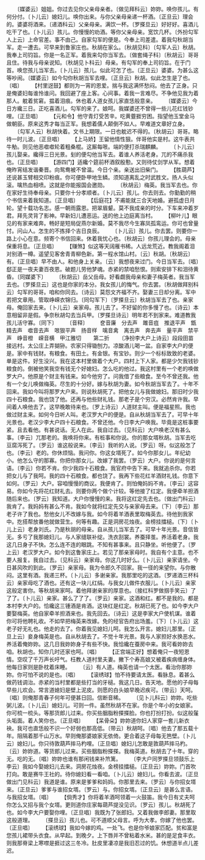 <!-- { "loadSidebar": true } -->
　　〔媒婆云〕姐姐。你过去见你父亲母亲者。〔做见拜科云〕妳妳。唤你孩儿。有何分付。〔卜儿云〕媳妇儿。唤你出来。与你父亲母亲递一杯酒。〔正旦云〕理会的。婆婆将酒来。〔递酒科云〕父亲母亲。满饮一杯。〔罗搽旦云〕好好好。喜酒儿吃干了也。〔卜儿云〕孩儿。你慢慢的劝酒。等你父亲母亲。宽饮几杯。〔外扮勾军人上云〕上命官差。事不由己。自家勾军的便是。今奉上司差遣。着我勾秋胡当军。走一遭去。可早来到鲁家庄也。秋胡在家么。〔秋胡见科〕〔勾军人云〕秋胡。我奉上司钧旨。你是一名正军。着我来勾你当军去。〔做套绳子科〕〔秋胡云〕哥哥且住。待我与母亲说知。〔秋胡见卜科云〕母亲。有勾军的奉上司钧旨。在于门首。唤您孩儿当军去。〔卜儿云〕孩儿。似此可怎了也。〔正旦云〕婆婆。为甚么这等吵闹。〔媒婆云〕如今勾你秋胡当军去哩。〔正旦云〕秋胡。似此怎生是了也。〔唱〕
　　【村里迓鼓】都则为一宵的恩爱。揣与我这满怀愁闷。他去了正身。只是俺婆妇每谁怜谁问。我回避了座上客。心间事。着我一言难尽。不争他见我为着那人。躭着贫窘。揾着泪痕。休也着人道女孩儿家直恁般意亲。
　　〔媒婆云〕今日方纔三日。正吃喜酒儿。勾军的来了。娘呵。我媒婆还不曾得一些儿花红钱钞哩。〔正旦唱〕
　　【元和令】他守青灯受苦辛。吃黄虀捱穷困。指望他玉堂金马做朝臣。原来这秀才每当正军。我想着儒人颠倒不如人。早难道文章好立身。
　　〔勾军人云〕秋胡快着。文书上期限。一日也躭迟不得的。〔秋胡云〕哥哥。略待一时儿波。〔正旦唱〕
　　【上马娇】王留他情性狠。伴哥他实是村。这牛表共牛觔。则见他恶噷噷轮着粗桑棍。这厮每哏。端的便打杀瑞麒麟。
　　〔卜儿云〕孩儿娶亲。纔得三日光景。刬的便勾他当军去。着谁人养活老身。兀的不痛杀我也。〔正旦唱〕
　　【游四门】适纔个筵前杯酒叙殷懃。又则待仗剑学从军。想着俺昨宵结发谐秦晋。向鸳鸯被不曾温。今日个亲。亲送出旧柴门。
　　【胜葫芦】还说甚玉臂相交印粉痕。你可便卧甲地生鳞。须知道离乱之时武胜文。扬人头似滚。噙热血相喷。这就是你能报国会邀勋。
　　〔秋胡云〕梅英。我当军去也。你在家好生待奉母亲。只要你十分孝顺者。〔卜儿云〕孩儿。你去则去。你勤勤的稍个书信来着我知道。〔正旦唱〕
　　【后庭花】不甫能就三合天地婚。避孤虚日月轮。望十载功名志。感一朝雨露恩。把翠眉颦。莫不我成亲的时分。下车来冲着岁君。拜先灵背了影神。早新妇儿遭恶运。送的他上边庭离当村。
　　【柳叶儿】眼见的有家来难奔。畅好是短局促燕尔新婚。莫不我尽今生寡凤孤鸾运。你可也曾量忖。问山人。怎生的不拣择个吉日良辰。
　　〔卜儿云〕孩儿。你去罢。则要你一路上小心在意。频寄个书信回来。休着我忧心也。〔秋胡云〕你孩儿理会的。母亲保重将息。〔正旦唱〕
　　【赚煞】似这等天阔雁书稀。人远龙荒近。教我阁着泪对别酒一樽。遥望见客舍青青柳色新。第一程水馆山村。〔云〕秋胡。〔秋胡云〕有。〔正旦唱〕早不由人。和他身上关亲。〔云〕我想夜来过门。今日当军去。〔唱〕郄正是一夜夫妻百夜恩。破题儿劳他梦魂。赤紧的禁咱愁恨。则索安排下和泪待黄昏。〔同媒婆下〕
　　〔秋胡云〕岳父岳母。好看觑我母亲和妻子梅英者。我当军去也。〔罗搽旦云〕这也是你家的本分。我女孩儿的悔气。你去罢。〔秋胡做拜别科云〕勾军的哥哥。咱和你同去。〔诗云〕莫怨文齐福不齐。娶妻三日却分离。军中若把文章用。管取峥嵘衣锦归。〔同勾军下〕〔罗搽旦云〕秋胡当军去了也。亲家母。俺回家去来。〔卜儿云〕亲家母。孩儿去了。不好留的你多慢了也。〔诗云〕本意相留非是假。争奈秋胡勾去当兵甲。〔罗搽旦诗云〕明年若不到家来。难道教我孩儿活守寡。〔同下〕
　　〔音释〕
　　奁音廉　分去声　雎音疽　推退平声　甑精去声　噷音去声　哏狠平声　扬音样　噙音禽　离去声　奔去声　量平声　禁平声　峥音橙　嵘音横　甲江雅切
　　第二折
　　〔净扮李大户上诗云〕段段田苗接远村。太公庄上弄猢狲。农家只得锄刨力。凉酸酒儿喝一盆。自家李大户的便是。家中有钱财。有粮食。有田土。有金银。有宝钞。则少一个标标致致的老婆。单是这件。好生没兴。我在这本村里做着个大户。四村上下人家。都是少欠我钱钞粮食的。倒被他笑我空有钱无个好媳妇。怎么吃的他过。我这村里有一个老的唤做罗大户。他原是个财主有钱来。如今他穷了。问我借了些粮食。至今不曾还我。他有一个女儿唤做梅英。尽生的十分好。嫁与秋胡为妻。如今秋胡当军去了。十年不回来。我如今叫将那罗大户来。则说秋胡死了。把他女儿与我做媳妇。那旧时少我四十石粮食。我也饶了他。还再与他些财礼钱。那老子是个穷汉。必然肯许我。早间着人唤他去了。这早晚敢待来也。〔罗上诗云〕人道财主叫。便是福星照。我也做过财主来。如何今日听人叫。老汉罗大户的便是。自从秋胡当军去了。可早十年光景也。老汉少李大户四十石粮食。不曾还他。今日李大户唤我。毕竟是这桩事要紧。且去看他。有甚说话。无人在此。我自过去。〔见科云〕大户唤老汉有甚么事。〔李云〕兀那老的。我唤将你来。有桩事和你说。你的那女壻秋胡。当军去吃豆腐泻死了。〔罗云〕谁这般说来。〔李云〕我听的人说。〔罗云〕呀。似这般怎了也。〔李云〕老的。你休烦恼。我问你。你这女壻死了。如今你那女儿。年纪幼小。他怎么守的那寡。你把你那女儿。改嫁了我罢。〔罗云〕大户。你说的是何言语。〔李云〕你若不肯。你少我四十石粮食。我官府中告下来。我就追杀你。你若把女儿与了我呵。我的四十石粮食。都也饶了。我再下些花红羊酒财礼钱。你意下如何。〔罗云〕大户。容咱慢慢的商议。我便肯了。则怕俺妈妈不肯。〔李云〕这容易。你如今先将花红财礼去。则要你两个做个计较。等他接了红定。我便牵羊担酒随后来也。〔罗云〕我知道。大户你慢慢的来。我将这红定先去也。〔做出门科云〕我肯了。我妈妈有甚么不肯。我如今就将红定先交与亲家母去来。〔下〕〔李云〕那老子许了我也。愁他女儿不改嫁与我。如今将着羊酒表里取梅英去。待他到我家中。扢搭帮放番他就做营生。何等有趣。正是洞房花烛夜。金榜挂擂槌。〔下〕〔卜儿上云〕老身刘氏。乃是秋胡的母亲。自从孩儿当军去了。可早十年光景。音信皆无。多亏了我那媳妇儿。与人家缝联补绽。洗衣刮裳。养蚕择茧。养活着老身。我这几日身子不快。怎么连不连的眼跳。不知有甚事来。且只静坐。听他便了。〔罗上云〕老汉罗大户。如今到这鲁家庄上。若见了那亲家母时。我自有个主意。也不要人报复。我自过去。〔见科云〕亲家母。你这几时好么。〔卜儿云〕亲家请坐。今日甚风吹的到此。〔罗云〕亲家母。我为令郎久不回家。我一径的来望你。与你散闷。这里有酒。我递三杯。〔卜儿云〕多谢亲家。我那里吃的这酒。〔罗递酒三杯科云〕亲家母吃了酒也。还有这一块儿红绢。与我女儿做件衣服儿。〔卜儿云〕亲家这般定害你。等秋胡来家呵。着他拜谢亲家的厚意也。〔接红科罗做掴手笑云〕了了了。〔卜儿云〕亲家。甚么了了了。〔罗云〕亲家。这酒和红。都不是我的。都是本村李大户的。恰纔这三锺酒是肯酒。这块红是红定。秋胡已死了也。如今李大户要娶梅英。他自家牵羊担酒来也。我先回去。〔诗云〕这是李家大户使机谋。谁着你可将他聘礼收。不如早把梅英来改嫁。免的经官告府出场羞。〔下〕〔卜儿云〕这老子好无礼也。他走的去了。你着我见媳妇儿呵。我怎么开言。媳妇儿那里。〔正旦上云〕妾身梅英是也。自从秋胡去了。不觉十年光景。我与人家担好水换恶水。养活着俺妳妳。这几日我妳妳身子有些不快。我恰纔在蚕房中来。我可看妳妳去咱。秋胡也。知你几时还家也呵。〔唱〕
　　【正宫端正好】想着俺只一夜短恩情。空叹了千万声长吁气。枉教人道村里夫妻。撇下个寿高娘又被着疾病缠身体。他每日家则是卧枕着床睡。
　　〔云〕有人道。梅英也请一个太医。看治你那妳妳。你可怕不说的是也。〔唱〕
　　【滚绣球】怕不待要请太医。看脉息。着甚么做药钱调治。赤紧的当村里都是些打当的牙槌。我这几日。告天地。愿他的子母每早些儿欢会。常言道媳妇是壁上泥皮。则愿的白头娘早晚迟疾可。〔带云〕天呵。〔唱〕则俺那青春子何年可便甚日回。信断音稀。
　　〔见卜儿科云〕妳妳。吃些粥儿波。〔卜儿云〕媳妇儿。可则一件。虽然秋胡不在家。你是个年小的女娘家。你可梳一梳头。等那货郎儿过来。你买些胭脂粉搽搽脸。你也打扮打扮。似这般鬔头垢面。着人笑你也。〔正旦唱〕
　　【呆骨朵】妳妳道你妇人家穿一套儿新衣袂。我可也直恁般不识一个好弱也那高低。〔带云〕秋胡呵。〔唱〕他去了那五载十年。阻隔着那千山万水。早则俺那婆娘家无依倚。更合着这子母每无笆壁。〔卜儿云〕媳妇儿。你只待敦葫芦摔马杓哩。〔正旦唱〕媳妇儿怎敢是敦葫芦摔马杓。〔云〕妳妳道。等货郎儿过来。买些胭脂粉搽搽。我梅英道。秋胡去了十年。穿的无。吃的无。〔唱〕妳妳也谁有那闲钱来补笊篱。
　　〔李大户同罗搽旦领鼓乐上李云〕我如今娶媳妇儿去来。洞房花烛夜。金榜挂擂槌。〔正旦云〕妳妳。门首吹打向。敢是赛牛王社的。待你媳妇看一看咱。〔卜儿云〕媳妇儿。你看去波。〔正旦做出门见科云〕我道是谁。原来是爹爹和妈妈。你那里去来。〔罗云〕与你招女壻来。〔正旦云〕爹爹与谁招女壻。〔罗云〕与。你招女壻。〔正旦云〕是甚么言语。与我招女壻。〔唱〕
　　【倘秀才】你将着羊酒呵领着一火鼓笛。我今日有丈夫呵你怎么又招与我个女壻。更则道你庄家每葫芦提没见识。〔罗云〕孩儿。秋胡死了也。如今李大户要娶你哩。〔正旦唱〕我既为了张郎妇。又着我做李郎妻。那里取这般道理。
　　〔搽旦云〕孩儿也。可不道顺父母言。呼为大孝。你嫁了他也罢。〔正旦唱〕
　　【滚绣球】我如今嫁的鸡。一处飞。也是你爷娘家匹配。贫和富是您孩儿裙带头衣食。从早起。到晚夕。上下唇并不曾粘着水米。甚的是足食丰衣。则我那脊梁上寒噤是捱过这三冬冷。肚皮里凄凉是我旧忍过的饥。休想道半点儿差迟。
